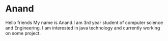 # Anand
Hello friends 
My name is Anand.I am 3rd year student of computer science and Engineering. I am interested in java technology and currently working on some project.
